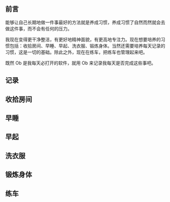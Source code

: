 ## 前言

能够让自己长期地做一件事最好的方法就是养成习惯，养成习惯了自然而然就会去做这件事，而不会有任何的压力。

我现在变得更干净整洁，有更好地精神面貌，有更高地专注力。现在想要培养的习惯包括：收拾房间、早睡、早起、洗衣服、锻炼身体。当然还需要培养每天记录的习惯，这是一切的基础。除此之外，现在在练车，把练车也管理起来吧。

既然 Ob 是我每天必打开的软件，就用 Ob 来记录我每天是否完成这些事吧。

## 记录

## 收拾房间

## 早睡

## 早起

## 洗衣服

## 锻炼身体

## 练车